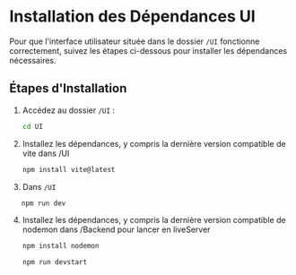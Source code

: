 # Installation des Dépendances UI

Pour que l'interface utilisateur située dans le dossier `/UI` fonctionne correctement, suivez les étapes ci-dessous pour installer les dépendances nécessaires.

## Étapes d'Installation

1. Accédez au dossier `/UI` :
   ```bash
   cd UI
   ```
2. Installez les dépendances, y compris la dernière version compatible de vite dans /UI
   ```bash
   npm install vite@latest
   ```
3. Dans `/UI`

```bash
   npm run dev
```

4. Installez les dépendances, y compris la dernière version compatible de nodemon dans /Backend pour lancer en liveServer
   ```bash
   npm install nodemon
   ```
   ```bash
   npm run devstart
   ```

